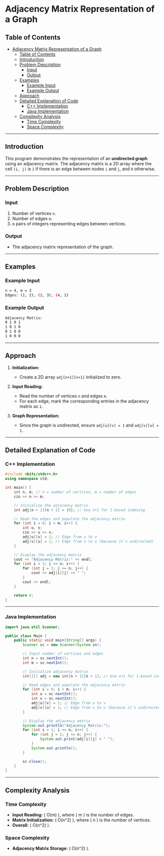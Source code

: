 # Adjacency Matrix Representation of a Graph

## Table of Contents

- [Adjacency Matrix Representation of a Graph](#adjacency-matrix-representation-of-a-graph)
  - [Table of Contents](#table-of-contents)
  - [Introduction](#introduction)
  - [Problem Description](#problem-description)
    - [Input](#input)
    - [Output](#output)
  - [Examples](#examples)
    - [Example Input](#example-input)
    - [Example Output](#example-output)
  - [Approach](#approach)
  - [Detailed Explanation of Code](#detailed-explanation-of-code)
    - [C++ Implementation](#c-implementation)
    - [Java Implementation](#java-implementation)
  - [Complexity Analysis](#complexity-analysis)
    - [Time Complexity](#time-complexity)
    - [Space Complexity](#space-complexity)

---

## Introduction

This program demonstrates the representation of an **undirected graph** using an adjacency matrix. The adjacency matrix is a 2D array where the cell `(i, j)` is `1` if there is an edge between nodes `i` and `j`, and `0` otherwise.

---

## Problem Description

### Input

1. Number of vertices `n`.
2. Number of edges `m`.
3. `m` pairs of integers representing edges between vertices.

### Output

- The adjacency matrix representation of the graph.

---

## Examples

### Example Input

```bash
n = 4, m = 3
Edges: (1, 2), (2, 3), (4, 1)
```

### Example Output

```bash
Adjacency Matrix:
0 1 0 1
1 0 1 0
0 1 0 0
1 0 0 0
```

---

## Approach

1. **Initialization:**
   - Create a 2D array `adj[n+1][n+1]` initialized to zero.

2. **Input Reading:**
   - Read the number of vertices `n` and edges `m`.
   - For each edge, mark the corresponding entries in the adjacency matrix as `1`.

3. **Graph Representation:**
   - Since the graph is undirected, ensure `adj[u][v] = 1` and `adj[v][u] = 1`.

---

## Detailed Explanation of Code

### C++ Implementation

```cpp
#include <bits/stdc++.h>
using namespace std;

int main() {
    int n, m; // n = number of vertices, m = number of edges
    cin >> n >> m;

    // Initialize the adjacency matrix
    int adj[n + 1][n + 1] = {0}; // Use n+1 for 1-based indexing

    // Read the edges and populate the adjacency matrix
    for (int i = 0; i < m; i++) {
        int u, v;
        cin >> u >> v;
        adj[u][v] = 1; // Edge from u to v
        adj[v][u] = 1; // Edge from v to u (because it's undirected)
    }

    // Display the adjacency matrix
    cout << "Adjacency Matrix:" << endl;
    for (int i = 1; i <= n; i++) {
        for (int j = 1; j <= n; j++) {
            cout << adj[i][j] << " ";
        }
        cout << endl;
    }

    return 0;
}
```

---

### Java Implementation

```java
import java.util.Scanner;

public class Main {
    public static void main(String[] args) {
        Scanner sc = new Scanner(System.in);

        // Input number of vertices and edges
        int n = sc.nextInt();
        int m = sc.nextInt();

        // Initialize adjacency matrix
        int[][] adj = new int[n + 1][n + 1]; // Use n+1 for 1-based indexing

        // Read edges and populate the adjacency matrix
        for (int i = 0; i < m; i++) {
            int u = sc.nextInt();
            int v = sc.nextInt();
            adj[u][v] = 1; // Edge from u to v
            adj[v][u] = 1; // Edge from v to u (because it's undirected)
        }

        // Display the adjacency matrix
        System.out.println("Adjacency Matrix:");
        for (int i = 1; i <= n; i++) {
            for (int j = 1; j <= n; j++) {
                System.out.print(adj[i][j] + " ");
            }
            System.out.println();
        }

        sc.close();
    }
}
```

---

## Complexity Analysis

### Time Complexity

- **Input Reading:** \( O(m) \), where \( m \) is the number of edges.
- **Matrix Initialization:** \( O(n^2) \), where \( n \) is the number of vertices.
- **Overall:** \( O(n^2) \).

### Space Complexity

- **Adjacency Matrix Storage:** \( O(n^2) \).
